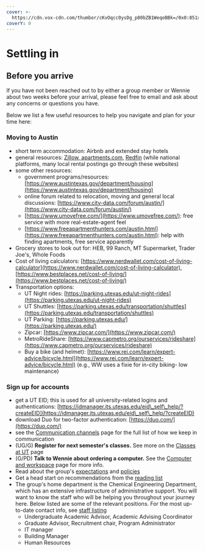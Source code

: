 ```yaml
---
cover: >-
  https://cdn.vox-cdn.com/thumbor/cKvOqcc0ysDg_p80bZB1WeqoBBk=/0x0:851x315/1200x800/filters:focal(358x90:494x226)/cdn.vox-cdn.com/uploads/chorus_image/image/54305981/UT_Austin_Facebook.0.jpg
coverY: 0
---
```


# Settling in

## Before you arrive

If you have not been reached out to by either a group member or Wennie about two weeks before your arrival, please feel free to email and ask about any concerns or questions you have.

Below we list a few useful resources to help you navigate and plan for your time here:

### **Moving to Austin**

* short term accommodation: Airbnb and extended stay hotels&#x20;
* general resources: [Zillow](https://www.zillow.com/homes/austin\_rb/),[ apartments.com](https://www.apartments.com/), [Redfin](https://www.redfin.com) (while national platforms, many local rental postings go through these websites)
* some other resources:
  * government programs/resources: [https://www.austintexas.gov/department/housing](https://www.austintexas.gov/department/housing)
  * online forum related to relocation, moving and general local discussions: [https://www.city-data.com/forum/austin/](https://www.city-data.com/forum/austin/)
  * [https://www.umovefree.com/](https://www.umovefree.com/): free service with more real-estate-agent feel
  * [https://www.freeapartmenthunters.com/austin.html](https://www.freeapartmenthunters.com/austin.html): help with finding apartments, free service apparently
* Grocery stores to look out for: HEB, 99 Ranch, MT Supermarket, Trader Joe's, Whole Foods
* Cost of living calculators: [https://www.nerdwallet.com/cost-of-living-calculator](https://www.nerdwallet.com/cost-of-living-calculator), [https://www.bestplaces.net/cost-of-living/](https://www.bestplaces.net/cost-of-living/)
* Transportation options:
  * UT Night rides: [https://parking.utexas.edu/ut-night-rides](https://parking.utexas.edu/ut-night-rides)
  * UT Shuttles: [https://parking.utexas.edu/transportation/shuttles](https://parking.utexas.edu/transportation/shuttles)
  * UT Parking: [https://parking.utexas.edu/](https://parking.utexas.edu/)
  * Zipcar: [https://www.zipcar.com/](https://www.zipcar.com/)
  * MetroRideShare: [https://www.capmetro.org/ourservices/rideshare](https://www.capmetro.org/ourservices/rideshare)
  * Buy a bike (and helmet): [https://www.rei.com/learn/expert-advice/bicycle.html](https://www.rei.com/learn/expert-advice/bicycle.html) (e.g., WW uses a fixie for in-city biking- low maintenance)

### **Sign up for accounts**

* get a UT EID; this is used for all university-related logins and authentications: [https://idmanager.its.utexas.edu/eid\_self\_help/?createEID](https://idmanager.its.utexas.edu/eid\_self\_help/?createEID)
* download Duo for two-factor authentication: [https://duo.com/](https://duo.com/)
* see the [Communication channels](../group-policies/communication-channels.md) page for the full list of how we keep in communication
* (UG/G) **Register for next semester's classes.** See more on the [Classes at UT](../educational-resources/classes-at-ut.md) page
* (G/PD) **Talk to Wennie about ordering a computer.** See the [Computer and workspace](computer-and-workspace.md) page for more info.
* Read about the group's [expectations](../group-policies/group-expectations.md) and [policies](broken-reference)
* Get a head start on recommendations from the [reading list](../research-resources/reading-list/)
* The group's home department is the Chemical Engineering Department, which has an extensive infrastructure of administrative support. You will want to know the staff who will be helping you throughout your journey here. Below listed are some of the relevant positions. For the most up-to-date contact info, see [staff listing](https://www.che.utexas.edu/people/staff)
  * Undergraduate Academic Advisor,  Academic Advising Coordinator
  * Graduate Advisor, Recruitment chair, Program Administrator
  * IT manager
  * Building Manager
  * Human Resources

